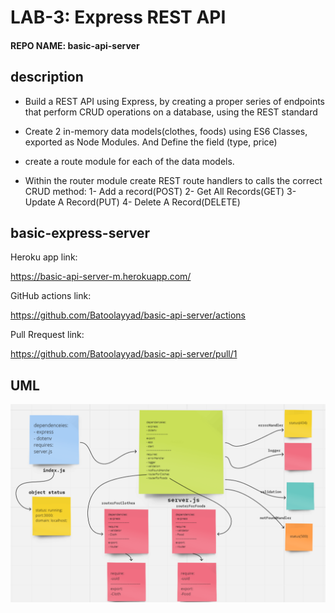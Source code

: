 
# LAB-3: Express REST API
#### REPO NAME: basic-api-server


## description


- Build a REST API using Express, by creating a proper series of endpoints that perform CRUD operations on a database, using the REST standard


- Create 2 in-memory data models(clothes, foods) using ES6 Classes, exported as Node Modules. And Define the field (type, price) 


- create a route module for each of the data models. 


- Within the router module create REST route handlers to  calls the correct CRUD method:
1- Add a record(POST)
2- Get All Records(GET)
3- Update A Record(PUT)
4- Delete A Record(DELETE)





## basic-express-server


Heroku app link:

https://basic-api-server-m.herokuapp.com/



GitHub actions link:

https://github.com/Batoolayyad/basic-api-server/actions


Pull Rrequest link:

https://github.com/Batoolayyad/basic-api-server/pull/1



## UML

![UML-Lab3](./img/UML-Lab3.PNG)
